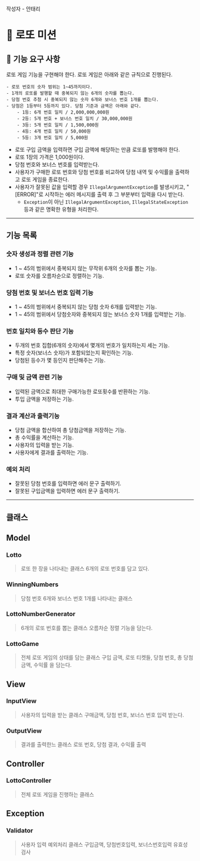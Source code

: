 작성자 - 안태리

# 🎰 로또 미션

## 🚀 기능 요구 사항

로또 게임 기능을 구현해야 한다. 로또 게임은 아래와 같은 규칙으로 진행된다.

```
- 로또 번호의 숫자 범위는 1~45까지이다.
- 1개의 로또를 발행할 때 중복되지 않는 6개의 숫자를 뽑는다.
- 당첨 번호 추첨 시 중복되지 않는 숫자 6개와 보너스 번호 1개를 뽑는다.
- 당첨은 1등부터 5등까지 있다. 당첨 기준과 금액은 아래와 같다.
    - 1등: 6개 번호 일치 / 2,000,000,000원
    - 2등: 5개 번호 + 보너스 번호 일치 / 30,000,000원
    - 3등: 5개 번호 일치 / 1,500,000원
    - 4등: 4개 번호 일치 / 50,000원
    - 5등: 3개 번호 일치 / 5,000원
```

- 로또 구입 금액을 입력하면 구입 금액에 해당하는 만큼 로또를 발행해야 한다.
- 로또 1장의 가격은 1,000원이다.
- 당첨 번호와 보너스 번호를 입력받는다.
- 사용자가 구매한 로또 번호와 당첨 번호를 비교하여 당첨 내역 및 수익률을 출력하고 로또 게임을 종료한다.
- 사용자가 잘못된 값을 입력할 경우 `IllegalArgumentException`를 발생시키고, "[ERROR]"로 시작하는 에러 메시지를 출력 후 그 부분부터 입력을 다시 받는다.
    - `Exception`이 아닌 `IllegalArgumentException`, `IllegalStateException` 등과 같은 명확한 유형을 처리한다.

------------------------

## 기능 목록

### 숫자 생성과 정렬 관련 기능
- 1 ~ 45의 범위에서 중복되지 않는 무작위 6개의 숫자를 뽑는 기능.
- 로또 숫자를 오름차순으로 정렬하는 기능.
### 당첨 번호 및 보너스 번호 입력 기능
- 1 ~ 45의 범위에서 중복되지 않는 당첨 숫자 6개를 입력받는 기능.
- 1 ~ 45의 범위에서 당첨숫자와 중복되지 않는 보너스 숫자 1개를 입력받는 기능.
### 번호 일치와 등수 판단 기능
- 두개의 번호 집합(6개의 숫자)에서 몇개의 번호가 일치하는지 세는 기능.
- 특정 숫자(보너스 숫자)가 포함되었는지 확인하는 기능.
- 당첨된 등수가 몇 등인지 판단해주는 기능.
### 구매 및 금액 관련 기능
- 입력된 금액으로 최대한 구매가능한 로또횟수를 반환하는 기능.
- 투입 금액을 저장하는 기능.
### 결과 계산과 출력기능
- 당첨 금액을 합산하여 총 당첨금액을 저장하는 기능.
- 총 수익률을 계산하는 기능.
- 사용자의 입력을 받는 기능.
- 사용자에게 결과를 출력하는 기능.
### 예외 처리
- 잘못된 당첨 번호를 입력하면 에러 문구 출력하기.
- 잘못된 구입금액을 입력하면 에러 문구 출력하기.

----------------------------------
## 클래스

## Model
### Lotto
> 로또 한 장을 나타내는 클래스
> 6개의 로또 번호를 담고 있다.

### WinningNumbers
> 당첨 번호 6개와 보너스 번호 1개를 나타내는 클래스

### LottoNumberGenerator
> 6개의 로또 번호를 뽑는 클래스
> 오름차순 정렬 기능을 담는다.

### LottoGame
> 전체 로또 게임의 상태를 담는 클래스
> 구입 금액, 로또 티켓들, 당첨 번호, 총 당첨 금액, 수익률 을 담는다.

## View
### InputView
> 사용자의 입력을 받는 클래스
> 구매금액, 당첨 번호, 보너스 번호 입력 받는다.

### OutputView
> 결과를 출력한느 클래스
> 로또 번호, 당첨 결과, 수익률 출력


## Controller
### LottoController
> 전체 로또 게임을 진행하는 클래스


## Exception
### Validator
> 사용자 입력 예외처리 클래스
> 구입금액, 당첨번호입력, 보너스번호입력 유효성 검사
